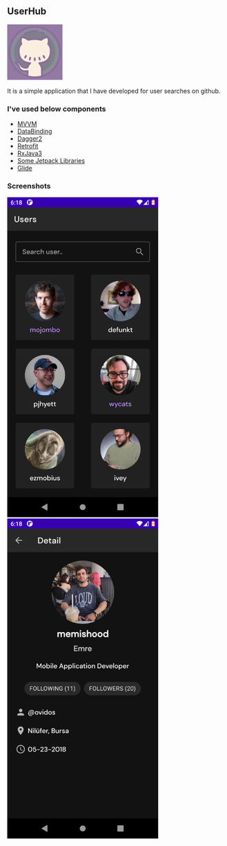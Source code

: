 <h2>UserHub</h2>
<img
src="https://github.com/memishood/UserHub/blob/master/app/src/main/ic_launcher-playstore.png"
width=128
height=128>

<p>It is a simple application that I have developed for user searches on github.</p>

<h3>I've used below components</h3>
<ul>
  <a href="https://developer.android.com/jetpack/guide"><li>MVVM</li></a>
  <a href="https://developer.android.com/topic/libraries/data-binding"><li>DataBinding</li></a>
  <a href="https://dagger.dev/"><li>Dagger2</li></a>
  <a href="https://github.com/square/retrofit"><li>Retrofit</li></a>
  <a href="https://github.com/ReactiveX/RxJava"><li>RxJava3</li></a>
  <a href="https://developer.android.com/jetpack"><li>Some Jetpack Libraries</li></a>
  <a href="https://github.com/bumptech/glide"><li>Glide</li></a>
</ul>

<h3>Screenshots</h3>
<p>
   <img 
       src="https://raw.githubusercontent.com/memishood/UserHub/master/screenshots/screenshot1.png"
       width=350>
  <img 
       src="https://raw.githubusercontent.com/memishood/UserHub/master/screenshots/screenshot2.png"
       width=350>
 </p>